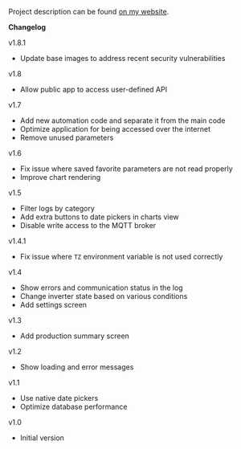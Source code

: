 Project description can be found
[on my website](https://mateusznowak.dev/projects/solar-inverter-datalogger/).

**Changelog**

v1.8.1

- Update base images to address recent security vulnerabilities

v1.8

- Allow public app to access user-defined API

v1.7

- Add new automation code and separate it from the main code
- Optimize application for being accessed over the internet
- Remove unused parameters

v1.6

- Fix issue where saved favorite parameters are not read properly
- Improve chart rendering

v1.5

- Filter logs by category
- Add extra buttons to date pickers in charts view
- Disable write access to the MQTT broker

v1.4.1

- Fix issue where `TZ` environment variable is not used correctly

v1.4

- Show errors and communication status in the log
- Change inverter state based on various conditions
- Add settings screen

v1.3

- Add production summary screen

v1.2

- Show loading and error messages

v1.1

- Use native date pickers
- Optimize database performance

v1.0

- Initial version
